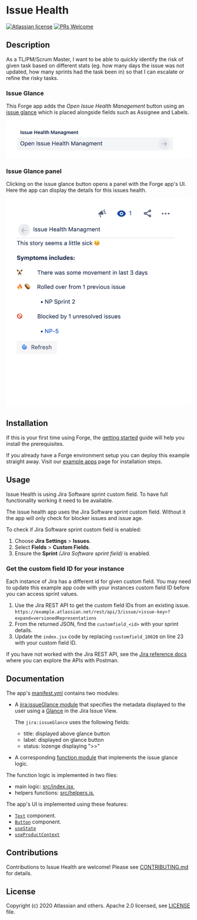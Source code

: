 # Issue Health

[![Atlassian license](https://img.shields.io/badge/license-Apache%202.0-blue.svg?style=flat-square)](LICENSE) [![PRs Welcome](https://img.shields.io/badge/PRs-welcome-brightgreen.svg?style=flat-square)](CONTRIBUTING.md)

## Description

As a TL/PM/Scrum Master, I want to be able to quickly identify the risk of given
task based on different stats (eg. how many days the issue was not updated, how many
sprints had the task been in) so that I can escalate or refine the risky tasks.

### Issue Glance

This Forge app adds the *Open Issue Health Management* button using an
[issue glance](https://developer.atlassian.com/platform/forge/manifest-reference/#jira-issue-glance)
which is placed alongside fields such as Assignee and Labels.

![Issue glance showing a button with text "open issue health management"](docs/images/forge-glance.png)

### Issue Glance panel

Clicking on the issue glance button opens a panel with the Forge app's UI. Here the
app can display the details for this issues health.

![Glance panel showing a Jira issue with health errors from the Forge app](docs/images/forge-glance-panel.png)

## Installation

If this is your first time using Forge, the
[getting started](https://developer.atlassian.com/platform/forge/set-up-forge/)
guide will help you install the prerequisites.

If you already have a Forge environment setup you can deploy this example straight
away. Visit our [example apps](https://developer.atlassian.com/platform/forge/example-apps/)
page for installation steps.

## Usage

Issue Health is using Jira Software sprint custom field. To have full functionality
working it need to be available.

The issue health app uses the Jira Software sprint custom field. Without it the
app will only check for blocker issues and issue age.

To check if Jira Software sprint custom field is enabled:

1. Choose **Jira Settings** > **Issues**.
1. Select **Fields** > **Custom Fields**.
1. Ensure the **Sprint** *(Jira Software sprint field)* is enabled.

### Get the custom field ID for your instance

Each instance of Jira has a different id for given custom field. You may need to update
this example app code with your instances custom field ID before you can access sprint values.

1. Use the Jira REST API to get the custom field IDs from an existing issue.
  `https://example.atlassian.net/rest/api/3/issue/<issue-key>?expand=versionedRepresentations`
1. From the returned JSON, find the `customfield_<id>` with your sprint details.
1. Update the `index.jsx` code by replacing `customfield_10020` on line 23 with your custom field ID.

If you have not worked with the Jira REST API, see the [Jira reference docs](https://developer.atlassian.com/cloud/jira/platform/rest/v3/) where you can explore the APIs with Postman.

## Documentation

The app's [manifest.yml](./manifest.yml) contains two modules:

* A [jira:issueGlance module](https://developer.atlassian.com/platform/forge/manifest-reference/#jira-issue-glance)
that specifies the metadata displayed to the user using a [Glance](https://developer.atlassian.com/cloud/jira/platform/modules/issue-glance/) in the Jira Issue View.

  The `jira:issueGlance` uses the following fields:
  * title: displayed above glance button
  * label: displayed on glance button
  * status: lozenge displaying ">>"

* A corresponding [function module](https://developer.atlassian.com/platform/forge/manifest-reference/#function)
that implements the issue glance logic.

The function logic is implemented in two files:

* main logic: [src/index.jsx](./src/index.jsx),
* helpers functions: [src/helpers.js](./src/helpers.js),

The app's UI is implemented using these features:

- [`Text`](https://developer.atlassian.com/platform/forge/ui-components/text) component.
- [`Button`](https://developer.atlassian.com/platform/forge/ui-components/button) component.
- [`useState`](https://developer.atlassian.com/platform/forge/ui-hooks-reference/#usestate)
- [`useProductContext`](https://developer.atlassian.com/platform/forge/ui-hooks-reference/#useproductcontext)

## Contributions

Contributions to Issue Health are welcome! Please see [CONTRIBUTING.md](CONTRIBUTING.md) for details.

## License

Copyright (c) 2020 Atlassian and others.
Apache 2.0 licensed, see [LICENSE](LICENSE) file.
